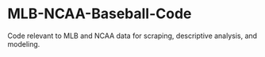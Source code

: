 # MLB-NCAA-Baseball-Code
Code relevant to MLB and NCAA data for scraping, descriptive analysis, and modeling.
